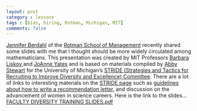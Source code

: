 ```yaml
---
layout: post
category : lessons
tags : [bias, hiring, Rotman, Michigan, MIT]
comments: false
---
```



<!-- -->

[Jennifer Berdahl](http://www.rotman.utoronto.ca/facbios/viewFac.asp?facultyID=jberdahl) of the <a href="http://www.rotman.utoronto.ca/index.html">Rotman School of Management</a> recently shared some slides with me that I thought should be more widely circulated among mathematicians. 
This presentation was created by MIT Professors <a href="http://www.pmg.csail.mit.edu/~liskov/">Barbara Liskov </a>and <a href="http://ccs.mit.edu/yates.html">JoAnne Yates</a> and is based on materials compiled by <a href="http://www.lsa.umich.edu/psych/people/directory/profiles/faculty/?uniquename=abbystew">Abby Stewart</a> for the University of Michigan’s <a href="http://sitemaker.umich.edu/advance/recruitment__stride_">STRIDE (Strategies and Tactics for Recruiting to Improve Diversity and Excellence) Committee</a>. There are a lot of links to interesting materials on the <a href="http://sitemaker.umich.edu/advance/recruitment__stride_">STRIDE page</a> such as <a href="http://www.umich.edu/~advproj/Guidelines-for-Writing-Letters-of-Recommendation.pdf">guidelines about how to write a recommendation letter</a>, and discussion on the advancement of women in science careers. Here is the link to the slides...    <a href="http://blog.math.toronto.edu/colliand/files/2011/01/Faculty-diversity-training.pdf">FACULTY DIVERSITY TRAINING SLIDES.pdf</a>